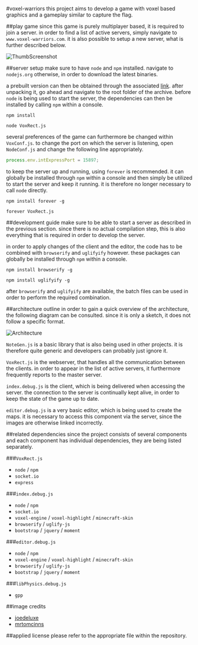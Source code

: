 #voxel-warriors
this project aims to develop a game with voxel based graphics and a gameplay similar to capture the flag.

##play game
since this game is purely multiplayer based, it is required to join a server. in order to find a list of active servers, simply navigate to `www.voxel-warriors.com`. it is also possible to setup a new server, what is further described below.

![ThumbScreenshot](http://dhiont4yb3hlc.cloudfront.net/VoxRect/Desktop/ScreenshotThumb.png)

##server setup
make sure to have `node` and `npm` installed. navigate to `nodejs.org` otherwise, in order to download the latest binaries.

a prebuilt version can then be obtained through the associated [link](http://dhiont4yb3hlc.cloudfront.net/VoxRect/Desktop/VoxRect.zip). after unpacking it, go ahead and navigate to the root folder of the archive. before `node` is being used to start the server, the dependencies can then be installed by calling `npm` within a console.

```
npm install
```

```
node VoxRect.js
```

several preferences of the game can furthermore be changed within `VoxConf.js`. to change the port on which the server is listening, open `NodeConf.js` and change the following line appropriately.

```javascript
process.env.intExpressPort = 15897;
```

to keep the server up and running, using `forever` is recommended. it can globally be installed through `npm` within a console and then simply be utilized to start the server and keep it running. it is therefore no longer necessary to call `node` directly.

```
npm install forever -g
```

```
forever VoxRect.js
```

##development guide
make sure to be able to start a server as described in the previous section. since there is no actual compilation step, this is also everything that is required in order to develop the server.

in order to apply changes of the client and the editor, the code has to be combined with `browserify` and `uglifyify` however. these packages can globally be installed through `npm` within a console.

```
npm install browserify -g
```

```
npm install uglifyify -g
```

after `browserify` and `uglifyify` are available, the batch files can be used in order to perform the required combination.

##architecture outline
in order to gain a quick overview of the architecture, the following diagram can be consulted. since it is only a sketch, it does not follow a specific format.

![Architecture](http://dhiont4yb3hlc.cloudfront.net/VoxRect/Desktop/Architecture.png)

`NoteGen.js` is a basic library that is also being used in other projects. it is therefore quite generic and developers can probably just ignore it.

`VoxRect.js` is the webserver, that handles all the communication between the clients. in order to appear in the list of active servers, it furthermore frequently reports to the master server.

`index.debug.js` is the client, which is being delivered when accessing the server. the connection to the server is continually kept alive, in order to keep the state of the game up to date.

`editor.debug.js` is a very basic editor, which is being used to create the maps. it is necessary to access this component via the server, since the images are otherwise linked incorrectly.

##related dependencies
since the project consists of several components and each component has individual dependencies, they are being listed separately.

###`VoxRect.js`
* `node` / `npm`
* `socket.io`
* `express`

###`index.debug.js`
* `node` / `npm`
* `socket.io`
* `voxel-engine` / `voxel-highlight` / `minecraft-skin`
* `browserify` / `uglify-js`
* `bootstrap` / `jquery` / `moment`

###`editor.debug.js`
* `node` / `npm`
* `voxel-engine` / `voxel-highlight` / `minecraft-skin`
* `browserify` / `uglify-js`
* `bootstrap` / `jquery` / `moment`

###`libPhysics.debug.js`
* `gpp`

##image credits
* [joedeluxe](http://www.minecraftforum.net/forums/mapping-and-modding/resource-packs/1244027-64x-1-7-2-traditional-beauty/)
* [mrtomcinns](http://www.minecraftskins.com/skin/3371575/slime-warrior/)

##applied license
please refer to the appropriate file within the repository.